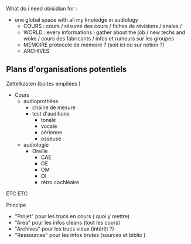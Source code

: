 
What do i need obisidian for : 
- one global space with all my knoledge in audiology
	- COURS : cours / résumé des cours / fiches de révisions / anales /
	- WORLD : every informations i gather about the job / new techs and woke / cours des fabricants / infos et rumeurs sur les groupes 
	- MEMOIRE protocole de mémoire ? (soit ici ou sur notion ?)
	- ARCHIVES



## Plans d'organisations potentiels

Zettelkasten (boites empilées )
- Cours
	- audioprothèse
		- chaine de mesure
		- test d'auditions
			- tonale
			- vocale
			- aérienne 
			- osseuse
	- audiologie
		- Oreille
			- CAE
			- OE
			- OM
			- OI
			- rétro cochléaire

ETC ETC



Principe 
- "Projet" pour les trucs en cours ( quoi y mettre)
- "Area" pour les infos cleans (tout les cours)
- "Archives" pour les trucs vieux (intérêt ?)
- "Ressources" pour les infos brutes (sources et biblio )